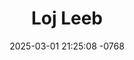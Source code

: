---
layout: movie-video-data
date: 2025-03-01 21:25:08 -0768
categories: movie

# Site Attributes
title: "Loj Leeb"
permalink: "/movie/Loj_Leeb"

# Movie Attributes
synopsis: "Txoj kev loj leeb, coob leej nyiam taug vim muaj kev ywj pheej ywj siab tsis raug niam thiab txiv khoo thiab tau ua ntau yam raws li yus lub siab xav. Lwm yog ib tug tub nplua nuj uas muaj vaj tse liaj teb tsiaj txhu tij laug thiab leej txiv zoo uas hlub nws puag thaum yau los. Tiam sis vim txoj kev loj leeb, nws thiaj muab lub neej toj siab tso tseg ncaim nws tij laug nws txiv thiab nws tus hlub mus nyob rau Bangkok. Nws thiab nws tus phoojywg tswb nkawv ua lub neej loj leeb twv txiaj yuam pov thiab muab nyiaj txiaj siv yam blooj ntoos thiab pub hluas nkauj. Txawm nws loj leeb lawm los nws txiv tseem hlub nws thiab niaj hnub tos seb puas muaj ib hnub twg nws rov los. Nws tus hluas nkauj los tsis tau ntxeev siab rau nws tiamsis nws xam tsis pom nws txiv thiab nws tus hluas nkauj txoj kev hlub mus txog hnub uas nws nyiaj txiaj thiab ib puas tsav yam poob tag thiab raug mus ua Thaib qhev. Hnub nws raug txom nyem thiab lub kua muag poob nws mam tig los pom nws txiv txoj kev hlub thiab paub hais tias txoj kev tsis mloog lus thiab lub neej loj leeb zoo li cas. "
producer: "Vam Meej Vaj, Muas Lis"
director: "Muas Lis"
writer: "Muas Lis"
video_link: "https://youtu.be/MNU3S-JqOEs?si=aLIP4kJdcPV4xMdk"
genre: "Drama Action"
year: "1999"
release_type: "VHS"
storage: "Center for Hmong Studies"
thumbnail: "/assets/images/movie_thumbnails/Loj Leeb.jpeg"
publishing_company: "Golden Path Entertainment"

# Sequels + Parts
base_movie: ""
total_parts: 
sequel: ""

# Movie Cast
cast:
- name: "Tub Keeb Yaj"
- name: "Yiv Vaj"
- name: "Luj Yaj"
- name: "Tsheem Yaj"
- name: "Vam Lis Thoj"
- name: "Paiv Kwm"
- name: "Vaj Vaj"
- name: "Ntsuab Lis"
- name: "Nrhoob Hawj"
---